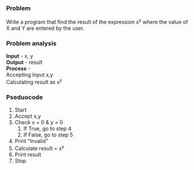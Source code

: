 ### Problem
Write a program that find the result of the expression x<sup>y</sup> where the value of X and Y are entered by the user.

### Problem analysis
**Input** - x, y <br>
**Output** - result <br>
**Process** - <br>
Accepting input x,y <br>
Calculating result as x<sup>y</sup> <br>

### Pseduocode
1. Start
2. Accept x,y
3. Check x = 0 & y = 0
    <ol>
      <li>If True, go to step 4</li>
      <li>If False, go to step 5</li>
    </ol>
4. Print "Invalid"
5. Calculate result = x<sup>y</sup>
6. Print result
7. Stop
